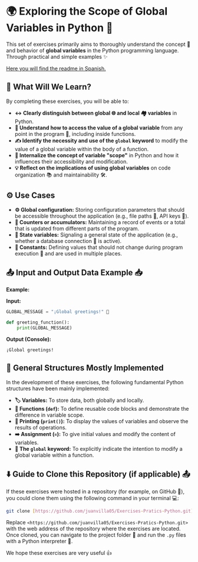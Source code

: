# 🌍 Exploring the Scope of Global Variables in Python 🐍

This set of exercises primarily aims to thoroughly understand the concept 🧠 and behavior of **global variables** in the Python programming language. Through practical and simple examples ✨

[Here you will find the readme in Spanish.](https://github.com/juanvilla05/Exercises-Pratics-Python/blob/038748c4fa1a3906a4c6cb46abbaba7ad57d0805/README.md)

## 🤔 What Will We Learn?

By completing these exercises, you will be able to:

* **↔️ Clearly distinguish between global 🌐 and local 🏘️ variables** in Python.
* **🔑 Understand how to access the value of a global variable** from any point in the program 📍, including inside functions.
* **✍️ Identify the necessity and use of the `global` keyword** to modify the value of a global variable within the body of a function.
* **🔭 Internalize the concept of variable "scope"** in Python and how it influences their accessibility and modification.
* **💡 Reflect on the implications of using global variables** on code organization 📚 and maintainability 🛠️.

## ⚙️ Use Cases

* **⚙️ Global configuration:** Storing configuration parameters that should be accessible throughout the application (e.g., file paths 📂, API keys 🔑).
* **🔢 Counters or accumulators:** Maintaining a record of events or a total that is updated from different parts of the program.
* **🚦 State variables:** Signaling a general state of the application (e.g., whether a database connection 💾 is active).
* **📌 Constants:** Defining values that should not change during program execution 🚫 and are used in multiple places.

## 📤 Input and Output Data Example 📥

**Example:**

**Input:**

```python
GLOBAL_MESSAGE = "¡Global greetings!" 👋

def greeting_function():
    print(GLOBAL_MESSAGE)
```

**Output (Console):**

```
¡Global greetings!
```

## 🧱 General Structures Mostly Implemented

In the development of these exercises, the following fundamental Python structures have been mainly implemented:

* **🏷️ Variables:** To store data, both globally and locally.
* **🧩 Functions (`def`):** To define reusable code blocks and demonstrate the difference in variable scope.
* **📢 Printing (`print()`):** To display the values of variables and observe the results of operations.
* **➡️ Assignment (`=`):** To give initial values and modify the content of variables.
* **🔑 The `global` keyword:** To explicitly indicate the intention to modify a global variable within a function.

## ⬇️ Guide to Clone this Repository (if applicable) 📤

If these exercises were hosted in a repository (for example, on GitHub 🐙), you could clone them using the following command in your terminal 💻:

```bash
git clone [https://github.com/juanvilla05/Exercises-Pratics-Python.git](https://github.com/juanvilla05/Exercises-Pratics-Python.git)
```

Replace `<https://github.com/juanvilla05/Exercises-Pratics-Python.git>` with the web address of the repository where the exercises are located. Once cloned, you can navigate to the project folder 📂 and run the `.py` files with a Python interpreter 🐍.

We hope these exercises are very useful 👍
```
